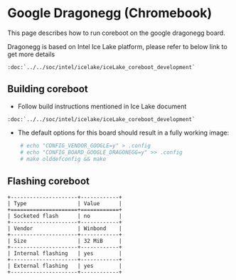 # Google Dragonegg (Chromebook)

This page describes how to run coreboot on the google dragonegg board.

Dragonegg is based on Intel Ice Lake platform, please refer to below link to get more details
```eval_rst
:doc:`../../soc/intel/icelake/iceLake_coreboot_development`
```

## Building coreboot

* Follow build instructions mentioned in Ice Lake document
```eval_rst
:doc:`../../soc/intel/icelake/iceLake_coreboot_development`
```

* The default options for this board should result in a fully working image:
```bash
	# echo "CONFIG_VENDOR_GOOGLE=y" > .config
	# echo "CONFIG_BOARD_GOOGLE_DRAGONEGG=y" >> .config
	# make olddefconfig && make
```

## Flashing coreboot

```eval_rst
+---------------------+------------+
| Type                | Value      |
+=====================+============+
| Socketed flash      | no         |
+---------------------+------------+
| Vendor              | Winbond    |
+---------------------+------------+
| Size                | 32 MiB     |
+---------------------+------------+
| Internal flashing   | yes        |
+---------------------+------------+
| External flashing   | yes        |
+---------------------+------------+
```
